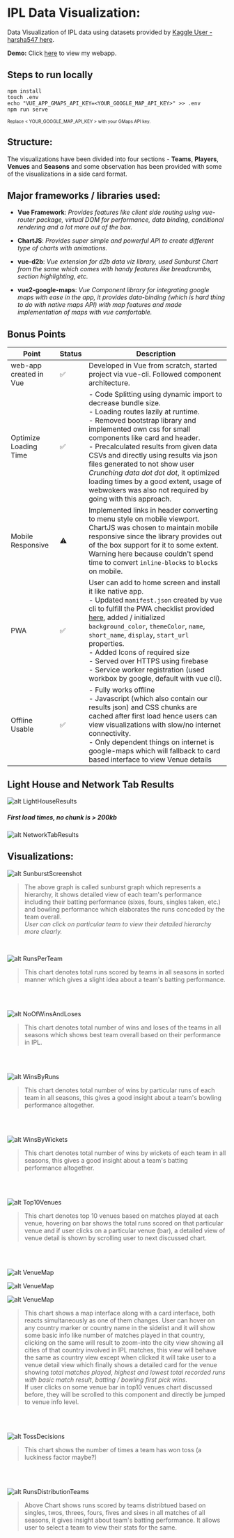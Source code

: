 # IPL Data Visualization:
Data Visualization of IPL data using datasets provided by [Kaggle User - harsha547 here](https://kaggle.com/harsha547/indian-premier-league-csv-dataset).

__Demo:__ Click [here](https://ipl-data-visualization-86149.firebaseapp.com/) to view my webapp.


## Steps to run locally
```
npm install
touch .env
echo "VUE_APP_GMAPS_API_KEY=<YOUR_GOOGLE_MAP_API_KEY>" >> .env
npm run serve
```
<p style="font-size: 10px">Replace < YOUR_GOOGLE_MAP_API_KEY > with your GMaps API key.</p>

## Structure:
The visualizations have been divided into four sections - <b>Teams</b>, <b>Players</b>, <b>Venues</b> and <b>Seasons</b> and some observation has been provided with some of the visualizations in a side card format.

## Major frameworks / libraries used:
- <b>Vue Framework</b>: <i>Provides features like client side routing using vue-router package, virtual DOM for performance, data binding, conditional rendering and a lot more out of the box.</i>

- <b>ChartJS</b>: <i>Provides super simple and powerful API to create different type of charts with animations.</i>

- <b>vue-d2b</b>: <i>Vue extension for d2b data viz library, used Sunburst Chart from the same which comes with handy features like breadcrumbs, section highlighting, etc.</i>

- <b>vue2-google-maps</b>: <i>Vue Component library for integrating google maps with ease in the app, it provides data-binding (which is hard thing to do with native maps API) with map features and made implementation of maps with vue comfortable.</i>

## Bonus Points
| Point      | Status | Description
| ----------- | ----------- |----------- |
|web-app created in Vue|✅|Developed in Vue from scratch, started project via vue-cli. Followed component architecture.|
|Optimize Loading Time|✅|- Code Splitting using dynamic import to decrease bundle size.<br /> - Loading routes lazily at runtime.<br />- Removed bootstrap library and implemented own css for small components like card and header.<br />- Precalculated results from given data CSVs and directly using results via json files generated to not show user <i>Crunching data dot dot dot</i>, it optimized loading times by a good extent, usage of webwokers was also not required by going with this approach.| 
| Mobile Responsive|⚠️|Implemented links in header converting to menu style on mobile viewport. <br />ChartJS was chosen to maintain mobile responsive since the library provides out of the box support for it to some extent. <br />Warning here because couldn't spend time to convert `inline-block`s  to `block`s on mobile.|
| PWA|✅|User can add to home screen and install it like native app.<br />- Updated `manifest.json` created by vue cli to fulfill the PWA checklist provided [here](https://developers.google.com/web/progressive-web-apps/checklist), added / initialized `background_color`, `themeColor`, `name`, `short_name`, `display`, `start_url` properties.<br />- Added Icons of required size <br /> - Served over HTTPS using firebase <br /> - Service worker registration (used workbox by google, default with vue cli).
| Offline Usable|✅|- Fully works offline<br />- Javascript (which also contain our results json) and CSS chunks are cached after first load hence users can view visualizations with slow/no internet connectivity.<br />- Only dependent things on internet is google-maps which will fallback to card based interface to view Venue details| 

## Light House and Network Tab Results

![alt LightHouseResults](https://firebasestorage.googleapis.com/v0/b/ipl-data-visualization-86149.appspot.com/o/Screenshot%202019-02-25%20at%204.34.09%20PM.png?alt=media&token=3317ee48-3592-4367-a408-79f589b3392a)

##### First load times, no chunk is > 200kb
![alt NetworkTabResults](https://firebasestorage.googleapis.com/v0/b/ipl-data-visualization-86149.appspot.com/o/Screenshot%202019-02-25%20at%204.35.35%20PM.png?alt=media&token=b361fdb3-dac3-4702-a2f3-465537ac39d7)

## Visualizations:

![alt SunburstScreenshot](https://firebasestorage.googleapis.com/v0/b/ipl-data-visualization-86149.appspot.com/o/Screenshot%202019-02-25%20at%203.37.31%20PM.png?alt=media&token=5de187e4-0e7f-405b-854a-4a7fc6c9fe46)

 > The above graph is called sunburst graph which represents a hierarchy, it shows detailed view of each team's performance including their batting performance (sixes, fours, singles taken, etc.) and bowling performance which elaborates the runs conceded by the team overall. <br /><i>User can click on particular team to view their detailed hierarchy more clearly.</i>
 
<br />


![alt RunsPerTeam](https://firebasestorage.googleapis.com/v0/b/ipl-data-visualization-86149.appspot.com/o/Screenshot%202019-02-25%20at%203.37.52%20PM.png?alt=media&token=7e8905ab-b273-41c6-a753-1801b82c17fb)

 > This chart denotes total runs scored by teams in all seasons in sorted manner which gives a slight idea about a team's batting performance.

<br /><br />

 ![alt NoOfWinsAndLoses](https://firebasestorage.googleapis.com/v0/b/ipl-data-visualization-86149.appspot.com/o/Screenshot%202019-02-25%20at%203.38.14%20PM.png?alt=media&token=f278a71d-1c28-4c7f-8442-4cc610046572)

 > This chart denotes total number of wins and loses of the teams in all seasons which shows best team overall based on their performance in IPL.
 
<br /><br />

 ![alt WinsByRuns](https://firebasestorage.googleapis.com/v0/b/ipl-data-visualization-86149.appspot.com/o/Screenshot%202019-02-25%20at%203.38.39%20PM.png?alt=media&token=8ffc2408-0548-4c17-96ab-b3bdc4861ca9)

 > This chart denotes total number of wins by particular runs of each team in all seasons, this gives a good insight about a team's bowling performance altogether.
 
<br /><br />

 ![alt WinsByWickets](https://firebasestorage.googleapis.com/v0/b/ipl-data-visualization-86149.appspot.com/o/Screenshot%202019-02-25%20at%203.39.22%20PM.png?alt=media&token=0b801537-2bf8-47e8-aeaa-c55d41109896)

 > This chart denotes total number of wins by wickets of each team in all seasons, this gives a good insight about a team's batting performance altogether.

<br /><br />

 ![alt Top10Venues](https://firebasestorage.googleapis.com/v0/b/ipl-data-visualization-86149.appspot.com/o/Screenshot%202019-02-25%20at%203.40.30%20PM.png?alt=media&token=5bde2532-c4cd-4211-a847-fcc2f06934fb)

 > This chart denotes top 10 venues based on matches played at each venue, hovering on bar shows the total runs scored on that particular venue and if user clicks on a particular venue (bar), a detailed view of venue detail is shown by scrolling user to next discussed chart.

<br /><br />

![alt VenueMap](https://firebasestorage.googleapis.com/v0/b/ipl-data-visualization-86149.appspot.com/o/Screenshot%202019-02-25%20at%203.41.17%20PM.png?alt=media&token=b43ea068-2714-485f-8ad9-8984094c016b)


![alt VenueMap](https://firebasestorage.googleapis.com/v0/b/ipl-data-visualization-86149.appspot.com/o/Screenshot%202019-02-25%20at%203.41.35%20PM.png?alt=media&token=e0590667-949c-49b4-9dd2-2d183aeea509)

![alt VenueMap](https://firebasestorage.googleapis.com/v0/b/ipl-data-visualization-86149.appspot.com/o/Screenshot%202019-02-25%20at%203.42.01%20PM.png?alt=media&token=35b4a32a-4501-4446-bf6b-a02195be2d29)

 > This chart shows a map interface along with a card interface, both reacts simultaneously as one of them changes. User can hover on any country marker or country name in the sidelist and it will show some basic info like number of matches played in that country, clicking on the same will result to zoom-into the city view showing all cities of that country involved in IPL matches, this view will behave the same as country view except when clicked it will take user to a venue detail view which finally shows a detailed card for the venue showing <i>total matches played</i>, <i>highest and lowest total recorded runs with basic match result</i>, <i>batting / bowling first pick wins</i>.<br /> If user clicks on some venue bar in top10 venues chart discussed before, they will be scrolled to this component and directly be jumped to venue info level.

<br /><br />

![alt TossDecisions](https://firebasestorage.googleapis.com/v0/b/ipl-data-visualization-86149.appspot.com/o/Screenshot%202019-02-25%20at%203.42.33%20PM.png?alt=media&token=742ffd85-7352-4b1a-9248-e7ffc69cada1)

 > This chart shows the number of times a team has won toss (a luckiness factor maybe?)

<br /><br />

![alt RunsDistributionTeams](https://firebasestorage.googleapis.com/v0/b/ipl-data-visualization-86149.appspot.com/o/Screenshot%202019-02-25%20at%203.42.58%20PM.png?alt=media&token=463b9b2b-c5a2-4ac0-8a22-65dbfa72b89e)

 > Above Chart shows runs scored by teams distribtued based on singles, twos, threes, fours, fives and sixes in all matches of all seasons, it gives insight about team's batting performance. It allows user to select a team to view their stats for the same.

<br /><br />

